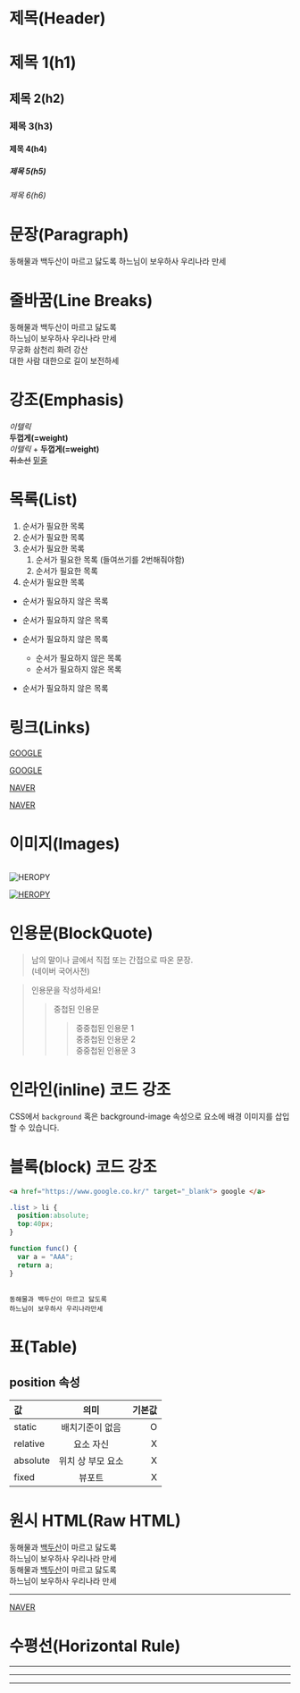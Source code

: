 # 제목(Header)

# 제목 1(h1)

## 제목 2(h2)

### 제목 3(h3)

#### 제목 4(h4)

##### 제목 5(h5)

###### 제목 6(h6)

# 문장(Paragraph)

동해물과 백두산이 마르고 닳도록
하느님이 보우하사 우리나라 만세

# 줄바꿈(Line Breaks)

동해물과 백두산이 마르고 닳도록  
하느님이 보우하사 우리나라 만세<br/>
무궁화 삼천리 화려 강산<br/>
대한 사람 대한으로 길이 보전하세

# 강조(Emphasis)

_이텔릭_  
**두껍게(=weight)**  
_이텔릭_ + **두껍게(=weight)**  
~~취소선~~
<u>밑줄</u>

# 목록(List)

1. 순서가 필요한 목록
1. 순서가 필요한 목록
1. 순서가 필요한 목록
   1. 순서가 필요한 목록 (들여쓰기를 2번해줘야함)
   1. 순서가 필요한 목록
1. 순서가 필요한 목록

- 순서가 필요하지 않은 목록
- 순서가 필요하지 않은 목록
- 순서가 필요하지 않은 목록

  - 순서가 필요하지 않은 목록
  - 순서가 필요하지 않은 목록

- 순서가 필요하지 않은 목록

# 링크(Links)

<a href="https://google.com"> GOOGLE </a>

[GOOGLE](https://google.com)

<a href ="https://naver.com" title="NAVER로 이동!">NAVER</a>

[NAVER](https://naver.com "NAVER로 이동!")

# 이미지(Images)

![]()

![HEROPY](https://heropy.blog/css/images/logo.png)

[![HEROPY](https://heropy.blog/css/images/logo.png)](https://heropy.blog/)

# 인용문(BlockQuote)

> 남의 말이나 글에서 직접 또는 간접으로 따온 문장.  
> (네이버 국어사전)

> 인용문을 작성하세요!
>
> > 중첩된 인용문
> >
> > > 중중첩된 인용문 1  
> > > 중중첩된 인용문 2  
> > > 중중첩된 인용문 3

# 인라인(inline) 코드 강조

CSS에서 `background` 혹은 background-image 속성으로 요소에 배경
이미지를 삽입할 수 있습니다.

# 블록(block) 코드 강조

```html
<a href="https://www.google.co.kr/" target="_blank"> google </a>
```

```CSS
.list > li {
  position:absolute;
  top:40px;
}
```

```javascript
function func() {
  var a = "AAA";
  return a;
}
```

```plaintext

동해물과 백두산이 마르고 닳도록
하느님이 보우하사 우리나라만세
```

# 표(Table)

## **position 속성**

| 값       |       의미        | 기본값 |
| :------- | :---------------: | -----: |
| static   |  배치기준이 없음  |      O |
| relative |     요소 자신     |      X |
| absolute | 위치 상 부모 요소 |      X |
| fixed    |      뷰포트       |      X |

# 원시 HTML(Raw HTML)

동해물과 <span style = 'text-decoration:underline;'>백두산</span>이 마르고 닳도록<br/>
하느님이 보우하사 우리나라 만세  
동해물과 <u>백두산</u>이 마르고 닳도록<br/>
하느님이 보우하사 우리나라 만세

---

<a href = "https://naver.com" title="NAVER로 이동!" target ="_blank"> NAVER </a>

# 수평선(Horizontal Rule)

---

---

---
